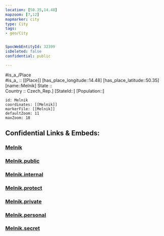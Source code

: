 ```yaml
---
location: [50.35,14.48] 
mapzoom: [7,12] 
mapmarker: city 
type: City
tags:
- geo/City


SpocWebEntityId: 32399
isDeleted: false
confidential: public

---
```

#is_a_/Place  
#is_a_ :: [[Place]] 
[has_place_longitude::14.48] 
[has_place_latitude::50.35] 
[name::Melnik] 
State ::  
Country :: Czech_Rep.] 
[StateId::] 
[Population::] 



```leaflet
id: Melnik
coordinates: [[Melnik]] 
markerFile: [[Melnik]] 
defaultZoom: 11 
maxZoom: 18
```


## Confidential Links & Embeds: 

### [Melnik](/_Standards/Earth/Continent/Europe/Europe~Central/Czech_Republic/regions~Czech_Republic/Středočeský/City/Melnik.md) 

### [Melnik.public](/_public/Earth/Continent/Europe/Europe~Central/Czech_Republic/regions~Czech_Republic/Středočeský/City/Melnik.public.md) 

### [Melnik.internal](/_internal/Earth/Continent/Europe/Europe~Central/Czech_Republic/regions~Czech_Republic/Středočeský/City/Melnik.internal.md) 

### [Melnik.protect](/_protect/Earth/Continent/Europe/Europe~Central/Czech_Republic/regions~Czech_Republic/Středočeský/City/Melnik.protect.md) 

### [Melnik.private](/_private/Earth/Continent/Europe/Europe~Central/Czech_Republic/regions~Czech_Republic/Středočeský/City/Melnik.private.md) 

### [Melnik.personal](/_personal/Earth/Continent/Europe/Europe~Central/Czech_Republic/regions~Czech_Republic/Středočeský/City/Melnik.personal.md) 

### [Melnik.secret](/_secret/Earth/Continent/Europe/Europe~Central/Czech_Republic/regions~Czech_Republic/Středočeský/City/Melnik.secret.md)

